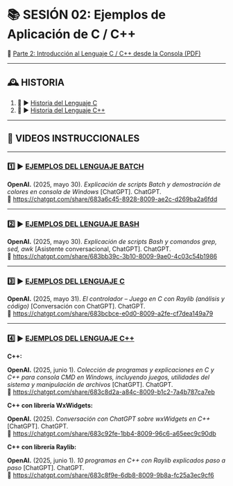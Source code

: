 # 📚 SESIÓN 02: Ejemplos de Aplicación de C / C++

📄 [Parte 2: Introducción al Lenguaje C / C++ desde la Consola (PDF)](https://github.com/oscar-catedra/C-CPP/blob/main/01_INTRO/SESION_02/Sesion-2-INTRO-A-C-CPP-CONSOLA-OscarNunezMori.pdf)

---

## 🕰️ HISTORIA

1. 📙 ▶️ [Historia del Lenguaje C](https://www.youtube.com/watch?v=5o6LPhLCjGY) 
2. 📙 ▶️ [Historia del Lenguaje C++](https://www.youtube.com/watch?v=iaxpH37EakA)

---
## 🎥 VIDEOS INSTRUCCIONALES

---

### 1️⃣ ▶️ [EJEMPLOS DEL LENGUAJE **BATCH**](https://www.youtube.com/watch?v=r1GASAFcAaA)
**OpenAI.** (2025, mayo 30). *Explicación de scripts Batch y demostración de colores en consola de Windows* [ChatGPT]. ChatGPT.  
🔗 https://chatgpt.com/share/683a6c45-8928-8009-ae2c-d269ba2a6fdd

---

### 2️⃣ ▶️ [EJEMPLOS DEL LENGUAJE **BASH**](https://www.youtube.com/watch?v=6xoAO4pBrXc)
**OpenAI.** (2025, mayo 30). *Explicación de scripts Bash y comandos grep, sed, awk* [Asistente conversacional, ChatGPT]. ChatGPT.  
🔗 https://chatgpt.com/share/683bb39c-3b10-8009-9ae0-4c03c54b1986

---

### 3️⃣ ▶️ [EJEMPLOS DEL LENGUAJE **C**](https://www.youtube.com/watch?v=RqyvTEFp4cM)
**OpenAI.** (2025, mayo 31). *El controlador – Juego en C con Raylib (análisis y código)* [Conversación con ChatGPT]. ChatGPT.  
🔗 https://chatgpt.com/share/683bcbce-e0d0-8009-a2fe-cf7dea149a79

---

### 4️⃣ ▶️ [EJEMPLOS DEL LENGUAJE **C++**](https://www.youtube.com/watch?v=yJpAhZiQQ98)

**C++:**

**OpenAI.** (2025, junio 1). *Colección de programas y explicaciones en C y C++ para consola CMD en Windows, incluyendo juegos, utilidades del sistema y manipulación de archivos* [ChatGPT]. ChatGPT.  
🔗 https://chatgpt.com/share/683c8d2a-a84c-8009-b1c2-7a4b787ca7eb


**C++ con librería WxWidgets:**

**OpenAI.** (2025). *Conversación con ChatGPT sobre wxWidgets en C++* [ChatGPT]. ChatGPT.  
🔗 https://chatgpt.com/share/683c92fe-1bb4-8009-96c6-a65eec9c90db

**C++ con librería Raylib:**

**OpenAI.** (2025, junio 1). *10 programas en C++ con Raylib explicados paso a paso* [ChatGPT]. ChatGPT.  
🔗 https://chatgpt.com/share/683c8f9e-6db8-8009-9b8a-fc25a3ec9cf6





